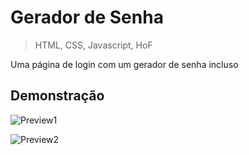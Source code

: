 
# Gerador de Senha
> HTML, CSS, Javascript, HoF

Uma página de login com um gerador de senha incluso


## Demonstração

![Preview1](https://i.imgur.com/ZuZqB50.png)

![Preview2](https://i.imgur.com/dQSdUPo.png)
